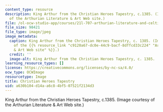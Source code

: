 ```yaml
---
content_type: resource
description: King Arthur from the Christian Heroes Tapestry, c.1385. (Image courtesy
  of the Arthurian Literature & Art Web site.)
file: /ol-ocw-studio-app/courses/21l-707-arthurian-literature-and-celtic-colonization-spring-2005/a630b104d14aa6c84bf507521f2134d3_21l-707s05.jpg
file_size: 98421
file_type: image/jpeg
image_metadata:
  caption: King Arthur from the Christian Heroes Tapestry, c. 1385. (Image courtesy
    of the {{% resource_link "c9120a67-dc0e-44c9-bacf-8dffcd33c224" "Arthurian Literature
    & Art Web site" %}}.)
  credit: ''
  image-alt: King Arthur from the Christian Heroes Tapestry, c. 1385.
learning_resource_types: []
license: https://creativecommons.org/licenses/by-nc-sa/4.0/
ocw_type: OCWImage
resourcetype: Image
title: Christian Heroes Tapestry
uid: a630b104-d14a-a6c8-4bf5-07521f2134d3
---
```

King Arthur from the Christian Heroes Tapestry, c.1385. (Image courtesy of the Arthurian Literature & Art Web site.)